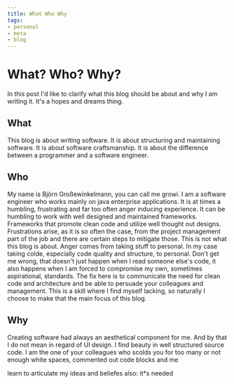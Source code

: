 ```yaml
---
title: What Who Why
tags:
- personal
- meta
- blog
---
```

# What? Who? Why?
In this post I'd like to clarify what this blog should be about and why I am writing it. It's a hopes and dreams thing.

## What
This blog is about writing software. It is about structuring and maintaining software. It is about software craftsmanship. It is about the difference between a programmer and a software engineer.

## Who 
My name is Björn Großewinkelmann, you can call me growi. I am a software engineer who works mainly on java enterprise applications. It is at times a humbling, frustrating and far too often anger inducing experience. 
It can be humbling to work with well designed and maintained frameworks. Frameworks that promote clean code and utilize well thought out designs.
Frustrations arise, as it is so often the case, from the project management part of the job and there are certain steps to mitigate those. This is not what this blog is about.
Anger comes from taking stuff to personal. In my case taking colde, especially code quality and structure, to personal. Don't get me wrong, that doesn't just happen when I read someone else's code, it also happens when I am forced to compromise my own, sometimes aspirational, standards. The fix here is to communicate the need for clean code and architecture and be able to persuade your colleagues and management. This is a skill where I find myself lacking, so naturally I choose to make that the main focus of this blog.

## Why

Creating software had always an aesthetical component for me. And by that I do not mean in regard of UI design. I find beauty in well structured source code. I am the one of your colleagues who scolds you for too many or not enough white spaces, commented out code blocks and me

learn to articulate my ideas and beliefes
also: it*s needed
<!--stackedit_data:
eyJoaXN0b3J5IjpbMTQyMDA1NDI0MywtMTAxMDIyMzQxLDEwNT
U5ODE1MjQsMjAwNzYxMDA4NiwtMzM2MDk4Nzg1LDE5ODM4MzU0
MjUsLTIwMDkyOTcwMzcsLTE1ODQ5NjExNDcsLTQ0NDY5OTkxNC
wxNDgxNjg5MTAzLC02MTAzNzM0NzgsLTEwOTk4NDM5MiwtNTUx
MjUyMDIwLDE5NjM2NTMxOTQsMTI1MTE0MTQ2NywxMTAxNDQ1MT
M0LC0xNjg5NTg0NDk3LC0xNzM3NzEyNzUxLC01NzQ2NTM2OCwx
OTM2NzU1NDQ5XX0=
-->